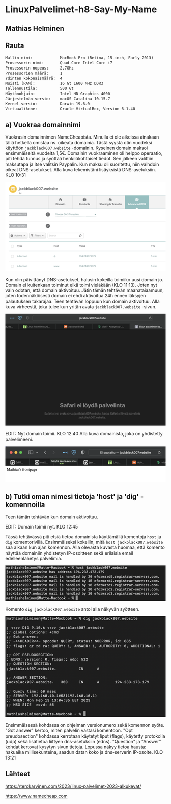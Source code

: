 # LinuxPalvelimet-h8-Say-My-Name

## Mathias Helminen

## Rauta
    Mallin nimi:            MacBook Pro (Retina, 15-inch, Early 2013)
    Prosessorin nimi:       Quad-Core Intel Core i7
    Prosessorin nopeus:     2,7GHz
    Prosessorien määrä:     1
    Ydinten kokonaismäärä:  4
    Muisti (RAM):           16 Gt 1600 MHz DDR3
    Tallennustila:          500 Gt
    Näytönohjain:           Intel HD Graphics 4000
    Järjestelmän versio:    macOS Catalina 10.15.7
    Kernel-versio:          Darwin 19.6.0
    Virtuaalikone:          Oracle VirtualBox, Version 6.1.40
    
## a) Vuokraa domainnimi
Vuokrasin domainnimen NameCheapista. Minulla ei ole aikeissa ainakaan tällä hetkellä omistaa ns. oikeata domainia. Tästä syystä otin vuodeksi käyttöön ``jackblack007.website`` -domainin. Kyseinen domain maksoi ensimmäiseltä vuodelta 1,5€. Domainin vuokraaminen oli helppo operaatio, piti tehdä tunnus ja syöttää henkilökohtaiset tiedot. Sen jälkeen valittiin maksutapa ja itse valitsin Paypalin. Kun maksu oli suoritettu, niin vaihdoin oikeat DNS-asetukset. Alla kuva tekemistäni lisäyksistä DNS-asetuksiin. KLO 10:31
    
![Add file: Upload](domain-h8.png)

Kun olin päivittänyt DNS-asetukset, halusin kokeilla toimiiko uusi domain jo. Domain ei kuitenkaan toiminut eikä toimi vieläkään (KLO 11:13). Joten nyt vain odotan, että domain aktivoituu. Jätin tämän tehtävän maanataiaamuun, joten todennäköisesti domain ei ehdi aktivoitua 24h ennen läksyjen palautuksen takarajaa. Teen tehtävän loppuun kun domain aktivoituu. Alla kuva virheestä, joka tulee kun yritän avata ``jackblack007.website`` -sivun.

![Add file: Upload](domain2-h8.png)

EDIT: Nyt domain toimii. KLO 12.40 Alla kuva domainista, joka on yhdistetty palvelimeeni.

![Add file: Upload](domain3-h8.png)
    
## b) Tutki oman nimesi tietoja 'host' ja 'dig' -komennoilla
    
Teen tämän tehtävän kun domain aktivoituu.

EDIT: Domain toimii nyt. KLO 12:45

Tässä tehtävässä piti etsiä tietoa domainista käyttämällä komentoja ``host`` ja ``dig`` komentorivillä. Ensimmäiseksi kokeilin, mitä ``host jackblack007.website`` saa aikaan kun ajan komennon. Alla olevasta kuvasta huomaa, että komento näyttää domainiin yhdistetyn IP-osoitteen sekä erilaisia email edelleenlähetys palvelimia.

![Add file: Upload](host-h8.png)

Komento ``dig jackblack007.website`` antoi alla näkyvän syötteen.

![Add file: Upload](dig-h8.png)

Ensimmäisessä kohdassa on ohjelman versionumero sekä komennon syöte. "Got answer" kertoo, miten palvelin vastasi komentoon. "Opt preudosection" kohdassa kerrotaan käytetyt liput (flags), käytetty protokolla (udp) sekä lisätietoa liittyen dns-asetuksiin (edns). "Question" ja "Answer" kohdat kertovat kysytyn sivun tietoja. Lopussa näkyy tietoa hausta: hakuaika millisekunteina, saadun datan koko ja dns-serverin IP-osoite. KLO 13:21

## Lähteet

https://terokarvinen.com/2023/linux-palvelimet-2023-alkukevat/

https://www.namecheap.com
